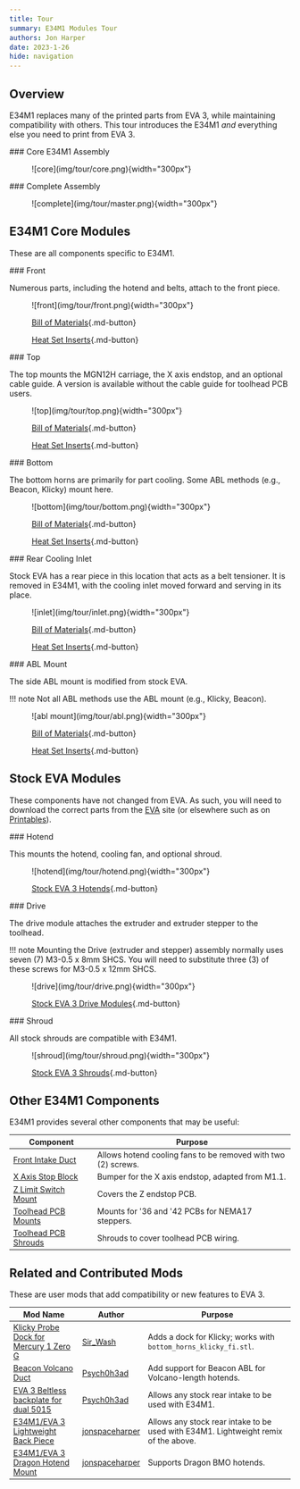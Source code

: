 ```yaml
---
title: Tour
summary: E34M1 Modules Tour
authors: Jon Harper
date: 2023-1-26
hide: navigation
---
```


## Overview

E34M1 replaces many of the printed parts from EVA 3, while maintaining compatibility with others. This tour introduces the E34M1 *and* everything else you need to print from EVA 3.

<div markdown class="jh-grid-container jh-grid-2">
<div markdown class="jh-card">
### Core E34M1 Assembly
<figure markdown>
![core](img/tour/core.png){width="300px"}
</figure>
</div>
<div markdown class="jh-card">
### Complete Assembly
<figure markdown>
![complete](img/tour/master.png){width="300px"}
</figure>
</div>
</div>

## E34M1 Core Modules

These are all components specific to E34M1.

<div markdown class="jh-grid-container jh-grid-2">
<div markdown class="jh-card">
### Front

Numerous parts, including the hotend and belts, attach to the front piece.

<figure markdown>
![front](img/tour/front.png){width="300px"}

[Bill of Materials](bom.md#universal-front){.md-button}

[Heat Set Inserts](inserts.md#universal-front){.md-button}
</figure>

</div>
<div markdown class="jh-card">
### Top

The top mounts the MGN12H carriage, the X axis endstop, and an optional cable guide. A version is available without the cable guide for toolhead PCB users.

<figure markdown>
![top](img/tour/top.png){width="300px"}

[Bill of Materials](bom.md#top-with-endstop){.md-button}

[Heat Set Inserts](inserts.md#top-with-endstop){.md-button}
</figure>

<div markdown class="jh-grid-container jh-grid-1 jh-link-grid">
</div>
</div>
<div markdown class="jh-card">
### Bottom

The bottom horns are primarily for part cooling. Some ABL methods (e.g., Beacon, Klicky) mount here.

<figure markdown>
![bottom](img/tour/bottom.png){width="300px"}

[Bill of Materials](bom.md#bottom-horns){.md-button}

[Heat Set Inserts](inserts.md#bottom-horns){.md-button}
</figure>
</div>
<div markdown class="jh-card">
### Rear Cooling Inlet

Stock EVA has a rear piece in this location that acts as a belt tensioner. It is removed in E34M1, with the cooling inlet moved forward and serving in its place.

<figure markdown>
![inlet](img/tour/inlet.png){width="300px"}

[Bill of Materials](bom.md#rear-cooling-inlet){.md-button}

[Heat Set Inserts](inserts.md#rear-cooling-inlet){.md-button}
</figure>
</div>
<div markdown class="jh-card">
### ABL Mount

The side ABL mount is modified from stock EVA.

!!! note
    Not all ABL methods use the ABL mount (e.g., Klicky, Beacon).

<figure markdown>
![abl mount](img/tour/abl.png){width="300px"}

[Bill of Materials](bom.md#abl){.md-button}

[Heat Set Inserts](inserts.md#abl){.md-button}
</figure>
</div>
</div>

## Stock EVA Modules

These components have not changed from EVA. As such, you will need to download the correct parts from the [EVA](https://main.eva-3d.page/) site (or elsewhere such as on [Printables](https://printables.com)).

<div markdown class="jh-grid-container jh-grid-2">
<div markdown class="jh-card">
### Hotend

This mounts the hotend, cooling fan, and optional shroud.

<figure markdown>
![hotend](img/tour/hotend.png){width="300px"}

[Stock EVA 3 Hotends](https://main.eva-3d.page/heat_insert/hotend/bmo/){.md-button}
</figure>

</div>
<div markdown class="jh-card">
### Drive

The drive module attaches the extruder and extruder stepper to the toolhead.

!!! note 
    Mounting the Drive (extruder and stepper) assembly normally uses seven (7) M3-0.5 x 8mm SHCS. You will need to substitute three (3) of these screws for M3-0.5 x 12mm SHCS.

<figure markdown>
![drive](img/tour/drive.png){width="300px"}

[Stock EVA 3 Drive Modules](https://main.eva-3d.page/heat_insert/drive/bmg/){.md-button}
</figure>

</div>
<div markdown class="jh-card">
### Shroud

All stock shrouds are compatible with E34M1.

<figure markdown>
![shroud](img/tour/shroud.png){width="300px"}

[Stock EVA 3 Shrouds](https://main.eva-3d.page/heat_insert/shrouds/chonkier/){.md-button}
</figure>

</div>
</div>

## Other E34M1 Components

E34M1 provides several other components that may be useful:

| Component                     | Purpose |
|-------------------------------|---------|
| [Front Intake Duct](bom.md#front-intake-duct) | Allows hotend cooling fans to be removed with two (2) screws. |
| [X Axis Stop Block](bom.md#x-axis-stop-block) | Bumper for the X axis endstop, adapted from M1.1. |
| [Z Limit Switch Mount](bom.md#z-end-stop-mount) | Covers the Z endstop PCB. |
| [Toolhead PCB Mounts](bom.md#toolhead-pcb-mount) | Mounts for '36 and '42 PCBs for NEMA17 steppers. |
| [Toolhead PCB Shrouds](bom.md#toolhead-pcb-shroud) | Shrouds to cover toolhead PCB wiring. |

## Related and Contributed Mods

These are user mods that add compatibility or new features to EVA 3.

| Mod Name | Author | Purpose |
|----------|--------|---------|
| [Klicky Probe Dock for Mercury 1 Zero G](https://www.printables.com/model/386819-klicky-probe-dock-for-mercury-1-zero-g) | [Sir_Wash](https://www.printables.com/social/415185-sir_wash) | Adds a dock for Klicky; works with `bottom_horns_klicky_fi.stl`. |
| [Beacon Volcano Duct](https://www.printables.com/model/428524-eva30-phaetus-rapido-uhfvolcano-beacon-for-mercury) | [Psych0h3ad](https://www.printables.com/social/168275-psych0h3ad/about) | Add support for Beacon ABL for Volcano-length hotends. |
| [EVA 3 Beltless backplate for dual 5015](https://www.printables.com/model/430281-eva-3-beltless-backplate-for-dual-5015) | [Psych0h3ad](https://www.printables.com/social/168275-psych0h3ad/about) | Allows any stock rear intake to be used with E34M1. |
| [E34M1/EVA 3 Lightweight Back Piece ](https://www.printables.com/model/431146-e34m1eva-3-lightweight-back-piece) | [jonspaceharper](https://www.printables.com/social/511131-jonspaceharper/about) | Allows any stock rear intake to be used with E34M1. Lightweight remix of the above. |
| [E34M1/EVA 3 Dragon Hotend Mount](https://www.printables.com/model/436000-e34m1eva-3-dragon-hotend-mount) | [jonspaceharper](https://www.printables.com/social/511131-jonspaceharper/about) | Supports Dragon BMO hotends.

